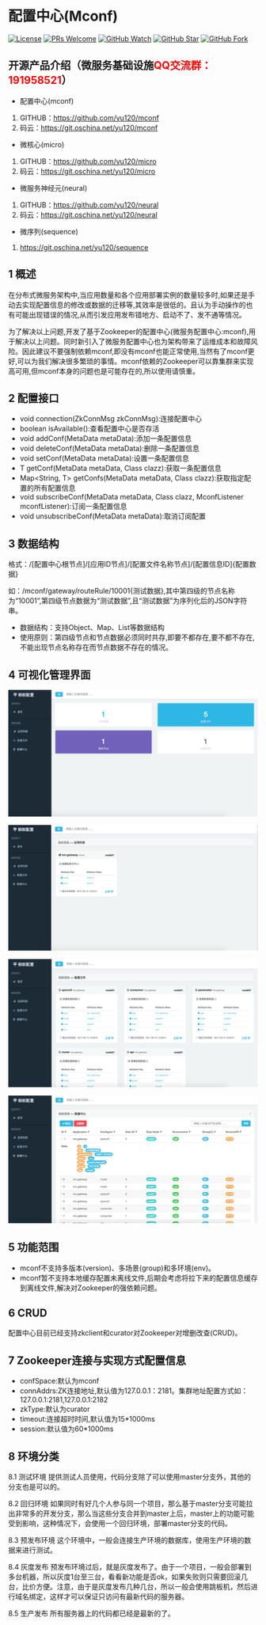 # 配置中心(Mconf)

[![License](https://img.shields.io/badge/license-MIT-blue.svg)](LICENSE)
[![PRs Welcome](https://img.shields.io/badge/PRs-welcome-brightgreen.svg)](https://github.com/yu120/mconf/pulls)
[![GitHub Watch](https://img.shields.io/github/forks/yu120/mconf.svg?style=social&label=Watch)](https://github.com/yu120/mconf)
[![GitHub Star](https://img.shields.io/github/stars/yu120/mconf.svg?style=social&label=Star)](https://github.com/yu120/mconf)
[![GitHub Fork](https://img.shields.io/github/forks/yu120/mconf.svg?style=social&label=Fork)](https://github.com/yu120/mconf)

## 开源产品介绍（微服务基础设施<font color="red">QQ交流群：191958521</font>）
+ 配置中心(mconf)

1. GITHUB：https://github.com/yu120/mconf
2. 码云：https://git.oschina.net/yu120/mconf

+ 微核心(micro)

1. GITHUB：https://github.com/yu120/micro
2. 码云：https://git.oschina.net/yu120/micro

+ 微服务神经元(neural)

1. GITHUB：https://github.com/yu120/neural
2. 码云：https://git.oschina.net/yu120/neural

+ 微序列(sequence)

1. https://git.oschina.net/yu120/sequence


## 1 概述
在分布式微服务架构中,当应用数量和各个应用部署实例的数量较多时,如果还是手动去实现配置信息的修改或数据的迁移等,其效率是很低的。且认为手动操作的也有可能出现错误的情况,从而引发应用发布错地方、启动不了、发不通等情况。

为了解决以上问题,开发了基于Zookeeper的配置中心(微服务配置中心:mconf),用于解决以上问题。同时新引入了微服务配置中心也为架构带来了运维成本和故障风险。因此建议不要强制依赖mconf,即没有mconf也能正常使用,当然有了mconf更好,可以为我们解决很多繁琐的事情。mconf依赖的Zookeeper可以靠集群来实现高可用,但mconf本身的问题也是可能存在的,所以使用请慎重。

## 2 配置接口
+ void connection(ZkConnMsg zkConnMsg):连接配置中心
+ boolean isAvailable():查看配置中心是否存活
+ <T> void addConf(MetaData<T> metaData):添加一条配置信息
+ <T> void deleteConf(MetaData<T> metaData):删除一条配置信息
+ <T> void setConf(MetaData<T> metaData):设置一条配置信息
+ <T> T getConf(MetaData<T> metaData, Class<T> clazz):获取一条配置信息
+ <T> Map<String, T> getConfs(MetaData<T> metaData, Class<T> clazz):获取指定配置的所有配置信息
+ <T> void subscribeConf(MetaData<T> metaData, Class<T> clazz, MconfListener<T> mconfListener):订阅一条配置信息
+ <T> void unsubscribeConf(MetaData<T> metaData):取消订阅配置

## 3 数据结构
格式：/[配置中心根节点]/[应用ID节点]/[配置文件名称节点]/[配置信息ID]{配置数据}

如：/mconf/gateway/routeRule/10001{测试数据},其中第四级的节点名称为“10001”,第四级节点数据为“测试数据”,且“测试数据”为序列化后的JSON字符串。

+ 数据结构：支持Object、Map、List等数据结构
+ 使用原则：第四级节点和节点数据必须同时共存,即要不都存在,要不都不存在,不能出现节点名称存在而节点数据不存在的情况。

## 4 可视化管理界面

![docs/home.png](docs/home.png)

![docs/apps.png](docs/apps.png)

![docs/confs.png](docs/confs.png)

![docs/datas.png](docs/datas.png)

## 5 功能范围
+ mconf不支持多版本(version)、多场景(group)和多环境(env)。
+ mconf暂不支持本地缓存配置未离线文件,后期会考虑将拉下来的配置信息缓存到离线文件,解决对Zookeeper的强依赖问题。

## 6 CRUD
配置中心目前已经支持zkclient和curator对Zookeeper对增删改查(CRUD)。

## 7 Zookeeper连接与实现方式配置信息
+ confSpace:默认为mconf
+ connAddrs:ZK连接地址,默认值为127.0.0.1：2181。集群地址配置方式如：127.0.0.1:2181,127.0.0.1:2182
+ zkType:默认为curator
+ timeout:连接超时时间,默认值为15*1000ms
+ session:默认值为60*1000ms

## 8 环境分类
8.1 测试环境
    提供测试人员使用，代码分支除了可以使用master分支外，其他的分支也是可以的。

8.2 回归环境
    如果同时有好几个人参与同一个项目，那么基于master分支可能拉出非常多的开发分支，那么当这些分支合并到master上后，master上的功能可能受到影响，这种情况下，会使用一个回归环境，部署master分支的代码。

8.3 预发布环境
    这个环境中，一般会连接生产环境的数据库，使用生产环境的数据来进行测试。

8.4 灰度发布
    预发布环境过后，就是灰度发布了。由于一个项目，一般会部署到多台机器，所以灰度1台至三台，看看新功能是否ok，如果失败则只需要回滚几台，比价方便。注意，由于是灰度发布几种几台，所以一般会使用跳板机，然后进行域名绑定，这样才可以保证只访问有最新代码的服务器。

8.5 生产发布
    所有服务器上的代码都已经是最新的了。


